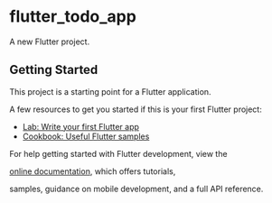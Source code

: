 # flutter_todo_app

A new Flutter project. 
<!-- 16:56: Create a New Task - https://www.youtube.com/watch?v=mMgr47QBZWA&t=1s -->

## Getting Started

This project is a starting point for a Flutter application.


A few resources to get you started if this is your first Flutter project:


- [Lab: Write your first Flutter app](https://docs.flutter.dev/get-started/codelab)
- [Cookbook: Useful Flutter samples](https://docs.flutter.dev/cookbook)


For help getting started with Flutter development, view the

[online documentation](https://docs.flutter.dev/), which offers tutorials,

samples, guidance on mobile development, and a full API reference.

